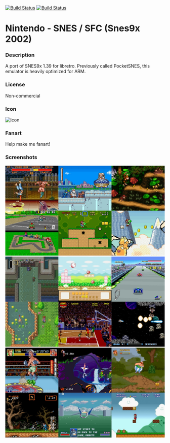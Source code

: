 [![Build Status](https://travis-ci.org/kodi-game/game.libretro.snes9x2002.svg?branch=master)](https://travis-ci.org/kodi-game/game.libretro.snes9x2002)
[![Build Status](https://ci.appveyor.com/api/projects/status/github/kodi-game/game.libretro.snes9x2002?svg=true)](https://ci.appveyor.com/project/kodi-game/game-libretro-snes9x2002)

# Nintendo - SNES / SFC (Snes9x 2002)

### Description

A port of SNES9x 1.39 for libretro. Previously called PocketSNES, this emulator is heavily optimized for ARM.

### License

Non-commercial

### Icon

![Icon](game.libretro.snes9x2002/resources/icon.png)

### Fanart

Help make me fanart!

### Screenshots

![Screenshot](game.libretro.snes9x2002/resources/screenshot-01.jpg)
![Screenshot](game.libretro.snes9x2002/resources/screenshot-02.jpg)
![Screenshot](game.libretro.snes9x2002/resources/screenshot-03.jpg)
